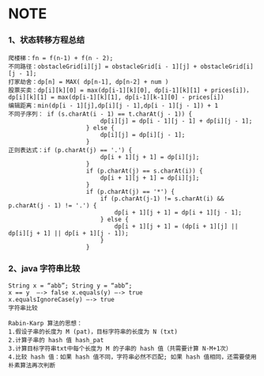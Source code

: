 # NOTE

### 1、状态转移方程总结
    爬楼梯：fn = f(n-1) + f(n - 2);
    不同路径：obstacleGrid[i][j] = obstacleGrid[i - 1][j] + obstacleGrid[i][j - 1];
    打家劫舍：dp[n] = MAX( dp[n-1], dp[n-2] + num )
    股票买卖：dp[i][k][0] = max(dp[i-1][k][0], dp[i-1][k][1] + prices[i])，dp[i][k][1] = max(dp[i-1][k][1], dp[i-1][k-1][0] - prices[i])
    编辑距离：min(dp[i - 1][j],dp[i][j - 1],dp[i - 1][j - 1]) + 1
    不同子序列： if (s.charAt(i - 1) == t.charAt(j - 1)) {
                              dp[i][j] = dp[i - 1][j - 1] + dp[i][j - 1];
                          } else {
                              dp[i][j] = dp[i][j - 1];
                          }
    正则表达式：if (p.charAt(j) == '.') {
                              dp[i + 1][j + 1] = dp[i][j];
                          }
                          if (p.charAt(j) == s.charAt(i)) {
                              dp[i + 1][j + 1] = dp[i][j];
                          }
                          if (p.charAt(j) == '*') {
                              if (p.charAt(j-1) != s.charAt(i) && p.charAt(j - 1) != '.') {
                                  dp[i + 1][j + 1] = dp[i + 1][j - 1];
                              } else {
                                  dp[i + 1][j + 1] = (dp[i + 1][j] || dp[i][j + 1] || dp[i + 1][j - 1]);
                              }
                          }
    
### 2、java 字符串比较
    String x = “abb”; String y = “abb”; 
    x == y  —-> false x.equals(y) —-> true 
    x.equalsIgnoreCase(y) —-> true
    字符串比较
    
    Rabin-Karp 算法的思想： 
    1.假设子串的长度为 M (pat)，目标字符串的长度为 N (txt) 
    2.计算子串的 hash 值 hash_pat 
    3.计算目标字符串txt中每个长度为 M 的子串的 hash 值（共需要计算 N-M+1次） 
    4.比较 hash 值：如果 hash 值不同，字符串必然不匹配; 如果 hash 值相同，还需要使用朴素算法再次判断

